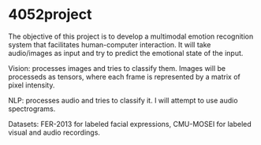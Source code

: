# 4052project


The objective of this project is to develop a multimodal emotion recognition system that facilitates human-computer interaction. It will take audio/images as input and try to predict the emotional state of the input. 

Vision: processes images and tries to classify them. Images will be processeds as tensors, where each frame is represented by a matrix of pixel intensity.

NLP: processes audio and tries to classify it. I will attempt to use audio spectrograms.

Datasets: FER-2013 for labeled facial expressions, CMU-MOSEI for labeled visual and audio recordings.
